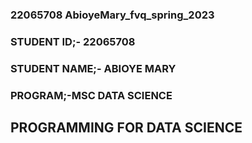 ### 22065708 AbioyeMary_fvq_spring_2023

### STUDENT ID;- 22065708

### STUDENT NAME;- ABIOYE MARY

### PROGRAM;-MSC DATA SCIENCE

##  PROGRAMMING FOR DATA SCIENCE
